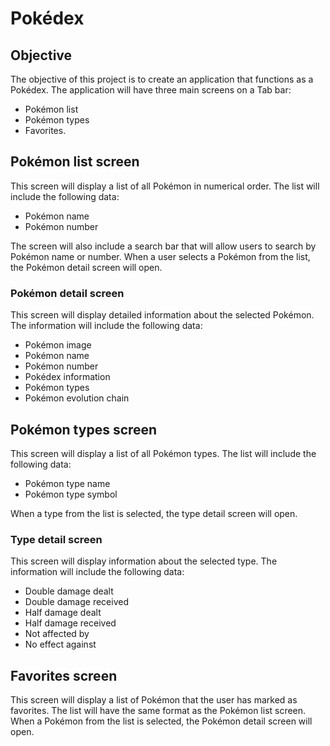 # Pokédex

## Objective
The objective of this project is to create an application that functions as a Pokédex. The application will have three main screens on a Tab bar: 
- Pokémon list
- Pokémon types
- Favorites.

## Pokémon list screen
This screen will display a list of all Pokémon in numerical order. The list will include the following data:
- Pokémon name
- Pokémon number

The screen will also include a search bar that will allow users to search by Pokémon name or number. When a user selects a Pokémon from the list, the Pokémon detail screen will open.

### Pokémon detail screen
This screen will display detailed information about the selected Pokémon. The information will include the following data:

- Pokémon image
- Pokémon name
- Pokémon number
- Pokédex information
- Pokémon types
- Pokémon evolution chain

## Pokémon types screen
This screen will display a list of all Pokémon types. The list will include the following data:
- Pokémon type name
- Pokémon type symbol

When a type from the list is selected, the type detail screen will open.

### Type detail screen
This screen will display information about the selected type. The information will include the following data:
- Double damage dealt
- Double damage received
- Half damage dealt
- Half damage received
- Not affected by
- No effect against

## Favorites screen
This screen will display a list of Pokémon that the user has marked as favorites. The list will have the same format as the Pokémon list screen. When a Pokémon from the list is selected, the Pokémon detail screen will open.
